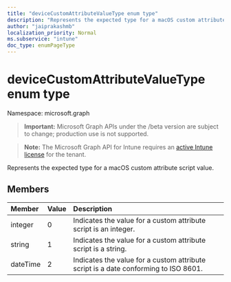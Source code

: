 ```yaml
---
title: "deviceCustomAttributeValueType enum type"
description: "Represents the expected type for a macOS custom attribute script value."
author: "jaiprakashmb"
localization_priority: Normal
ms.subservice: "intune"
doc_type: enumPageType
---
```


# deviceCustomAttributeValueType enum type

Namespace: microsoft.graph
> **Important:** Microsoft Graph APIs under the /beta version are subject to change; production use is not supported.

> **Note:** The Microsoft Graph API for Intune requires an [active Intune license](https://go.microsoft.com/fwlink/?linkid=839381) for the tenant.


Represents the expected type for a macOS custom attribute script value.

## Members
|Member|Value|Description|
|:---|:---|:---|
|integer|0|Indicates the value for a custom attribute script is an integer.|
|string|1|Indicates the value for a custom attribute script is a string.|
|dateTime|2|Indicates the value for a custom attribute script is a date conforming to ISO 8601.|
